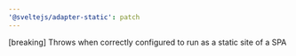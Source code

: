 ```yaml
---
'@sveltejs/adapter-static': patch
---
```


[breaking] Throws when correctly configured to run as a static site of a SPA
